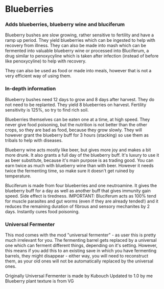 # Blueberries
### Adds blueberries, blueberry wine and bluciferum

Blueberry bushes are slow growing, rather sensitive to fertility and have a ramp up period. They yield blueberries which can be ingested to help with recovery from illness. They can also be made into mash which can be fermented into valuable blueberry wine or processed into Bluciferum, a drug similar to penoxycyline which is taken after infection (instead of before like penoxycyline) to help with recovery.

They can also be used as food or made into meals, however that is not a very efficient way of using them.

### In-depth information
Blueberry bushes need 12 days to grow and 8 days after harvest. They do not need to be replanted. They yield 8 blueberries on harvest. Fertility sensitivity is 125%, so try to find rich soil.

Blueberries themselves can be eaten one at a time, at high speed. They never give food poisoning, but the nutrition is not better than the other crops, so they are bad as food, because they grow slowly. They will however grant the blueberry buff for 3 hours (stacking) so use them as tribals to help with diseases.

Blueberry wine acts mostly like beer, but gives more joy and makes a bit more drunk. It also grants a full day of the blueberry buff. It's luxury to use it as beer substitute, because it's main purpose is as trading good. You can earn twice as much with blueberry wine than with beer. However it needs twice the fermenting time, so make sure it doesn't get ruined by temperature.

Bluciferum is made from four blueberries and one neutroamine. It gives the blueberry buff for a day as well as another buff that gives immunity gain speed. Side effect is tiredness.
IMPORTANT: Bluciferum acts as 100% tend for muscle parasites and gut worms (even if they are already tended!) and it reduces the remaining duration of fibrous and sensory mechanites by 2 days. Instantly cures food poisoning.

### Universal Fermenter
This mod comes with the mod "universal fermenter" - as user this is pretty much irrelevant for you. The fermenting barrel gets replaced by a universal one which can ferment different things, depending on it's setting. However, this means if you add this to an existing save in which you have fermenting barrels, they might disappear - either way, you will need to reconstruct them, as your old ones will not be automatically replaced by the universal ones.

Originally Universal Fermenter is made by Kubouch
Updated to 1.0 by me
Blueberry plant texture is from VG
